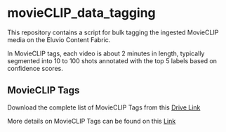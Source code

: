 # movieCLIP_data_tagging
This repository contains a script for bulk tagging the ingested MovieCLIP media on the Eluvio Content Fabric.

In MovieCLIP tags, each video is about 2 minutes in length, typically segmented into 10 to 100 shots annotated with the top 5 labels based on confidence scores.

## MovieCLIP Tags
Download the complete list of MovieCLIP Tags from this [Drive Link](https://drive.google.com/file/d/15EhA0BT3IF0EuLP1yXr5nn5ad9soxxox/view)

More details on MovieCLIP Tags can be found on this [Link](https://github.com/usc-sail/mica-MovieCLIP/blob/main/split_files/README.md)
